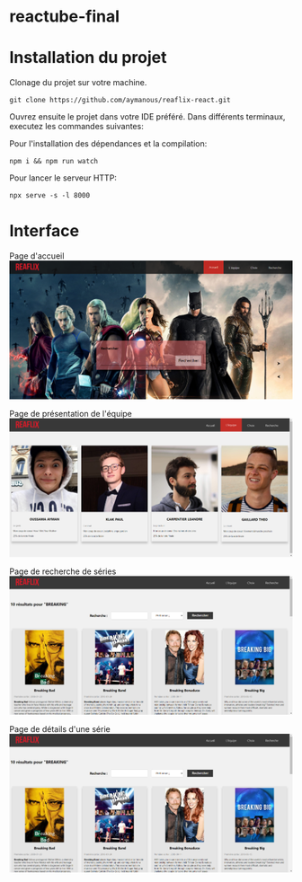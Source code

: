 # reactube-final

# Installation du projet

Clonage du projet sur votre machine.
```
git clone https://github.com/aymanous/reaflix-react.git
```

Ouvrez ensuite le projet dans votre IDE préféré.
Dans différents terminaux, executez les commandes suivantes:

Pour l'installation des dépendances et la compilation:
```
npm i && npm run watch
```

Pour lancer le serveur HTTP:
```
npx serve -s -l 8000
```

# Interface

Page d'accueil
![Page d'accueil](images/readme/home.png)

Page de présentation de l'équipe
![Page de présentation de l'équipe](images/readme/team.png)

Page de recherche de séries
![Page de recherche de serie](images/readme/search.png)

Page de détails d'une série
![Page de détails d'une série](images/readme/search.png)
